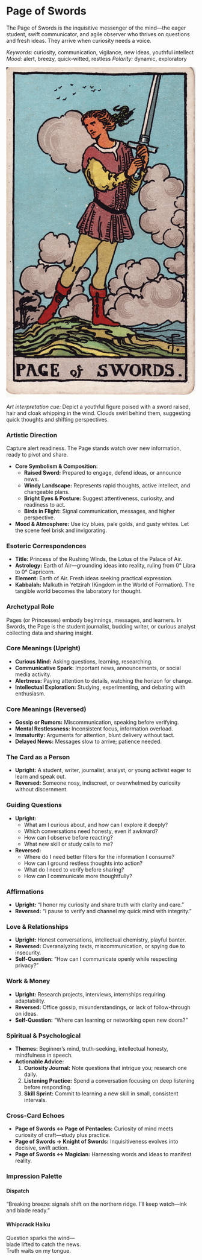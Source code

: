 # Page of Swords

The Page of Swords is the inquisitive messenger of the mind—the eager student, swift communicator, and agile observer who thrives on questions and fresh ideas. They arrive when curiosity needs a voice.

*Keywords:* curiosity, communication, vigilance, new ideas, youthful intellect
*Mood:* alert, breezy, quick-witted, restless
*Polarity:* dynamic, exploratory

![Page of Swords](swords_page.jpg)

*Art interpretation cue:* Depict a youthful figure poised with a sword raised, hair and cloak whipping in the wind. Clouds swirl behind them, suggesting quick thoughts and shifting perspectives.

### Artistic Direction

Capture alert readiness. The Page stands watch over new information, ready to pivot and share.

*   **Core Symbolism & Composition:**
    *   **Raised Sword:** Prepared to engage, defend ideas, or announce news.
    *   **Windy Landscape:** Represents rapid thoughts, active intellect, and changeable plans.
    *   **Bright Eyes & Posture:** Suggest attentiveness, curiosity, and readiness to act.
    *   **Birds in Flight:** Signal communication, messages, and higher perspective.
*   **Mood & Atmosphere:**
    Use icy blues, pale golds, and gusty whites. Let the scene feel brisk and invigorating.

### Esoteric Correspondences

*   **Title:** Princess of the Rushing Winds, the Lotus of the Palace of Air.
*   **Astrology:** Earth of Air—grounding ideas into reality, ruling from 0° Libra to 0° Capricorn.
*   **Element:** Earth of Air. Fresh ideas seeking practical expression.
*   **Kabbalah:** Malkuth in Yetzirah (Kingdom in the World of Formation). The tangible world becomes the laboratory for thought.

### Archetypal Role

Pages (or Princesses) embody beginnings, messages, and learners. In Swords, the Page is the student journalist, budding writer, or curious analyst collecting data and sharing insight.

### Core Meanings (Upright)

*   **Curious Mind:** Asking questions, learning, researching.
*   **Communicative Spark:** Important news, announcements, or social media activity.
*   **Alertness:** Paying attention to details, watching the horizon for change.
*   **Intellectual Exploration:** Studying, experimenting, and debating with enthusiasm.

### Core Meanings (Reversed)

*   **Gossip or Rumors:** Miscommunication, speaking before verifying.
*   **Mental Restlessness:** Inconsistent focus, information overload.
*   **Immaturity:** Arguments for attention, blunt delivery without tact.
*   **Delayed News:** Messages slow to arrive; patience needed.

### The Card as a Person

*   **Upright:** A student, writer, journalist, analyst, or young activist eager to learn and speak out.
*   **Reversed:** Someone nosy, indiscreet, or overwhelmed by curiosity without discernment.

### Guiding Questions

*   **Upright:**
    *   What am I curious about, and how can I explore it deeply?
    *   Which conversations need honesty, even if awkward?
    *   How can I observe before reacting?
    *   What new skill or study calls to me?
*   **Reversed:**
    *   Where do I need better filters for the information I consume?
    *   How can I ground restless thoughts into action?
    *   What do I need to verify before sharing?
    *   How can I communicate more thoughtfully?

### Affirmations

*   **Upright:** “I honor my curiosity and share truth with clarity and care.”
*   **Reversed:** “I pause to verify and channel my quick mind with integrity.”

### Love & Relationships

*   **Upright:** Honest conversations, intellectual chemistry, playful banter.
*   **Reversed:** Overanalyzing texts, miscommunication, or spying due to insecurity.
*   **Self-Question:** “How can I communicate openly while respecting privacy?”

### Work & Money

*   **Upright:** Research projects, interviews, internships requiring adaptability.
*   **Reversed:** Office gossip, misunderstandings, or lack of follow-through on ideas.
*   **Self-Question:** “Where can learning or networking open new doors?”

### Spiritual & Psychological

*   **Themes:** Beginner’s mind, truth-seeking, intellectual honesty, mindfulness in speech.
*   **Actionable Advice:**
    1.  **Curiosity Journal:** Note questions that intrigue you; research one daily.
    2.  **Listening Practice:** Spend a conversation focusing on deep listening before responding.
    3.  **Skill Sprint:** Commit to learning a new skill in small, consistent intervals.

### Cross-Card Echoes

*   **Page of Swords ↔ Page of Pentacles:** Curiosity of mind meets curiosity of craft—study plus practice.
*   **Page of Swords → Knight of Swords:** Inquisitiveness evolves into decisive, swift action.
*   **Page of Swords ↔ Magician:** Harnessing words and ideas to manifest reality.

### Impression Palette

#### Dispatch

“Breaking breeze: signals shift on the northern ridge. I’ll keep watch—ink and blade ready.”

#### Whipcrack Haiku

Question sparks the wind—  
blade lifted to catch the news.  
Truth waits on my tongue.

